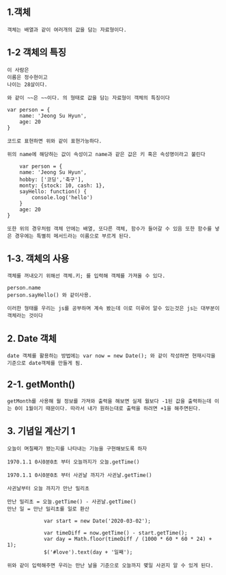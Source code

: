 ## 1.객체

    객체는 배열과 같이 여러개의 값을 담는 자료형이다.

## 1-2 객체의 특징

    이 사람은
    이름은 정수현이고
    나이는 28살이다.

    와 같이 ~~은 ~~이다. 의 형태로 값을 담는 자료형이 객체의 특징이다

    var person = {
        name: 'Jeong Su Hyun',
        age: 20
    }

    코드로 표현하면 위와 같이 표현가능하다.

    위의 name에 해당하는 값이 속성이고 name과 같은 값은 키 혹은 속성명이라고 불린다

        var person = {
        name: 'Jeong Su Hyun',
        hobby: ['코딩','축구'],
        monty: {stock: 10, cash: 1},
        sayHello: function() {
            console.log('hello')
        }
        age: 20
    }

    또한 위의 경우처럼 객체 안에는 배열, 또다른 객체, 함수가 들어갈 수 있음 또한 함수를 넣은 경우에는 특별히 메서드라는 이름으로 부르게 된다.

## 1-3. 객체의 사용

    객체를 꺼내오기 위해선 객체.키; 를 입력해 객체를 가져올 수 있다.

    person.name
    person.sayHello() 와 같이사용.

    이러한 형태를 우리는 js를 공부하며 계속 봤는데 이로 미루어 알수 있는것은 js는 대부분이 객체라는 것이다

## 2. Date 객체

    date 객체를 활용하는 방법에는 var now = new Date(); 와 같이 작성하면 현재시각을 기준으로 date객체를 만들게 됨.

## 2-1. getMonth()

    getMonth를 사용해 월 정보를 가져와 출력을 해보면 실제 월보다 -1된 값을 출력하는데 이는 0이 1월이기 때문이다. 따라서 내가 원하는대로 출력을 하려면 +1을 해주면된다.

## 3. 기념일 계산기 1

    오늘이 며칠째가 됐는지를 나타내는 기능을 구현해보도록 하자

    1970.1.1 0시0분0초 부터 오늘까지가 오늘.getTime()

    1970.1.1 0시0분0초 부터 사귄날 까지가 사귄날.getTime()

    사귄날부터 오늘 까지가 만난 밀리초

    만난 밀리초 = 오늘.getTime() - 사귄날.getTime()
    만난 일 = 만난 밀리초를 일로 환산

```var now = new Date();
            var start = new Date('2020-03-02');

            var timeDiff = now.getTime() - start.getTime();
            var day = Math.floor(timeDiff / (1000 * 60 * 60 * 24) + 1);
            $('#love').text(day + '일째');
```

    위와 같이 입력해주면 우리는 만난 날을 기준으로 오늘까지 몇일 사귄지 알 수 있게 된다.
